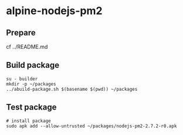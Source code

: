 # alpine-nodejs-pm2

## Prepare

cf ../README.md

## Build package

```
su - builder
mkdir -p ~/packages
../abuild-package.sh $(basename $(pwd)) ~/packages
```

## Test package

```
# install package
sudo apk add --allow-untrusted ~/packages/nodejs-pm2-2.7.2-r0.apk
```
